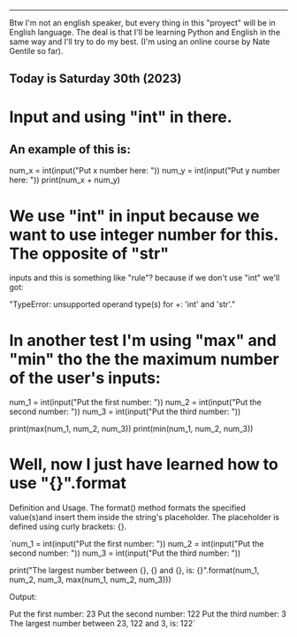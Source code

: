 -------------------------------------------------------------------------------------------------
Btw I'm not an english speaker, but every thing in this "proyect" will be in English language.
The deal is that I'll be learning Python and English in the same way and I'll try to do my best. 
(I'm using an online course by Nate Gentile so far).

Today is Saturday 30th (2023)
-------------------------------------------------------------------------------------------------

# Input and using "int" in there.

## An example of this is:

num_x = int(input("Put x number here: "))
num_y = int(input("Put y number here: "))
print(num_x + num_y)

# We use "int" in input because we want to use integer number for this. The opposite of "str"
inputs and this is something like "rule"? because if we don't use "int" we'll got:

"TypeError: unsupported operand type(s) for +: 'int' and 'str'." 

# In another test I'm using "max" and "min" tho the the maximum number of the user's inputs:

num_1 = int(input("Put the first number: "))
num_2 = int(input("Put the second number: "))
num_3 = int(input("Put the third number: "))

print(max(num_1, num_2, num_3))
print(min(num_1, num_2, num_3))

# Well, now I just have learned how to use "{}".format

Definition and Usage. The format() method formats the specified value(s)and insert them inside
the string's placeholder. The placeholder is defined using curly brackets: {}.

´num_1 = int(input("Put the first number: "))
num_2 = int(input("Put the second number: "))
num_3 = int(input("Put the third number: "))

print("The largest number between {}, {} and {}, is: {}".format(num_1, num_2, num_3, 
                                                                max(num_1, num_2, num_3)))

Output:

  Put the first number: 23
  Put the second number: 122
  Put the third number: 3
  The largest number between 23, 122 and 3, is: 122´










